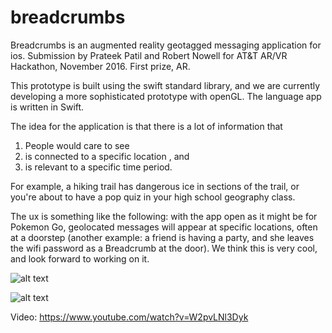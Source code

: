 # breadcrumbs
Breadcrumbs is an augmented reality geotagged messaging application for ios. Submission by Prateek Patil and Robert Nowell for AT&amp;T AR/VR Hackathon, November 2016. First prize, AR.

This prototype is built using the swift standard library, and we are currently developing a more sophisticated prototype with openGL. The language app is written in Swift.  

The idea for the application is that there is a lot of information that  
1. People would care to see  
2. is connected to a specific location , and 
3. is relevant to a specific time period.  

For example, a hiking trail has dangerous ice in sections of the trail, or you're about to have a pop quiz in your high school geography class.  

The ux is something like the following: with the app open as it might be for Pokemon Go, geolocated messages will appear at specific locations, often at a doorstep (another example: a friend is having a party, and she leaves the wifi password as a Breadcrumb at the door). We think this is very cool, and look forward to working on it.  

![alt text](https://github.com/robertnowell/breadcrumbs/blob/master/Screen%20Shot%202017-01-17%20at%2010.45.00%20PM.png "Nice View!")  

![alt text](https://github.com/robertnowell/breadcrumbs/blob/master/Screen%20Shot%202017-01-17%20at%2010.37.25%20PM.png "Pop Quiz!")  
  
Video: https://www.youtube.com/watch?v=W2pvLNl3Dyk
